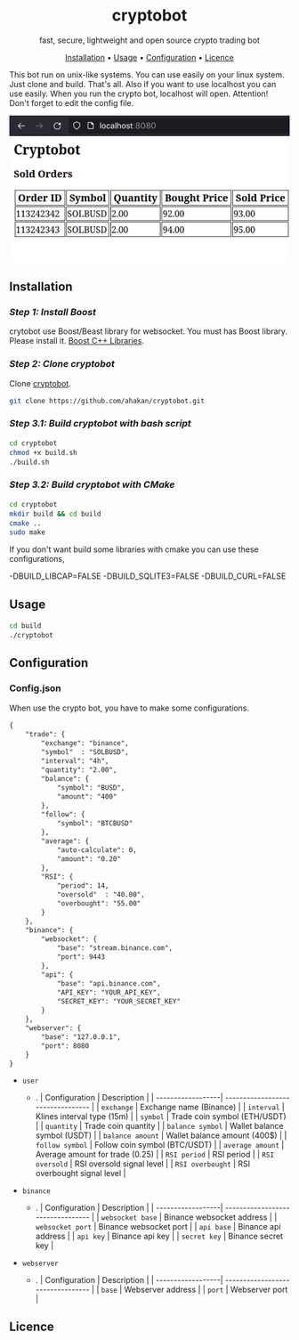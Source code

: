 <!-- markdownlint-configure-file {
  "MD013": {
    "code_blocks": false,
    "tables": false
  },
  "MD033": false,
  "MD041": false
} -->

<div align="center">

# cryptobot

fast, secure, lightweight and open source crypto trading bot

[Installation](#installation) •
[Usage](#usage) •
[Configuration](#configuration) •
[Licence](#licence) 
</div>

This bot run on unix-like systems. You can use easily on your linux system. Just clone and build. That's all.
Also if you want to use localhost you can use easily. When you run the crypto bot, localhost will open. 
Attention! Don't forget to edit the config file.

<p float="left">
    <img src="https://github.com/AHakan/cryptobot/blob/master/local.png"/>
</p>

## Installation

### *Step 1: Install Boost*

crytobot use Boost/Beast library for websocket. You must has Boost library.
Please install it. [Boost C++ Libraries][boost].


### *Step 2: Clone cryptobot*

Clone [cryptobot][cryptobot].

```sh
git clone https://github.com/ahakan/cryptobot.git   
```

### *Step 3.1: Build cryptobot with bash script*
```sh
cd cryptobot
chmod +x build.sh
./build.sh
```

### *Step 3.2: Build cryptobot with CMake*
```sh
cd cryptobot
mkdir build && cd build
cmake .. 
sudo make  
```
If you don't want build some libraries with cmake you can use these configurations,

 -DBUILD_LIBCAP=FALSE 
 -DBUILD_SQLITE3=FALSE 
 -DBUILD_CURL=FALSE

## Usage

```sh
cd build           
./cryptobot        
```

## Configuration

### Config.json

When use the crypto bot, you have to make some configurations.

```
{
    "trade": {
        "exchange": "binance",
        "symbol"  : "SOLBUSD",
        "interval": "4h",
        "quantity": "2.00",
        "balance": {
            "symbol": "BUSD",
            "amount": "400"
        },
        "follow": {
            "symbol": "BTCBUSD"
        },
        "average": {
            "auto-calculate": 0,
            "amount": "0.20"
        },
        "RSI": {
            "period": 14,
            "oversold"  : "40.00",
            "overbought": "55.00"
        }
    },
    "binance": {
        "websocket": {
            "base": "stream.binance.com",
            "port": 9443
        },
        "api": {
            "base": "api.binance.com",
            "API_KEY": "YOUR_API_KEY",
            "SECRET_KEY": "YOUR_SECRET_KEY"
        }
    },
    "webserver": {
        "base": "127.0.0.1",
        "port": 8080
    }
}
```

- `user`
  - .
    | Configuration     | Description                       |
    | ------------------| --------------------------------- |
    | `exchange`        | Exchange name (Binance)           |
    | `interval`        | Klines interval type (15m)        |
    | `symbol`          | Trade coin symbol (ETH/USDT)      |
    | `quantity`        | Trade coin quantity               |
    | `balance symbol`  | Wallet balance symbol (USDT)      |
    | `balance amount`  | Wallet balance amount (400$)      |
    | `follow symbol`   | Follow coin symbol (BTC/USDT)     |
    | `average amount`  | Average amount for trade (0.25)   |
    | `RSI period`      | RSI period                        |
    | `RSI oversold`    | RSI oversold signal level         |
    | `RSI overbought`  | RSI overbought signal level       |

- `binance`
  - .
    | Configuration     | Description                       |
    | ------------------| --------------------------------- |
    | `websocket base`  | Binance websocket address         |
    | `websocket port`  | Binance websocket port            |
    | `api base`        | Binance api address               |
    | `api key`         | Binance api key                   |
    | `secret key`      | Binance secret key                |

- `webserver`
  - .
    | Configuration     | Description                       |
    | ------------------| --------------------------------- |
    | `base`            | Webserver address                 |
    | `port`            | Webserver port                    |


## Licence

[cryptobot]: https://github.com/ahakan/cryptobot.git
[boost]: https://www.boost.org/
